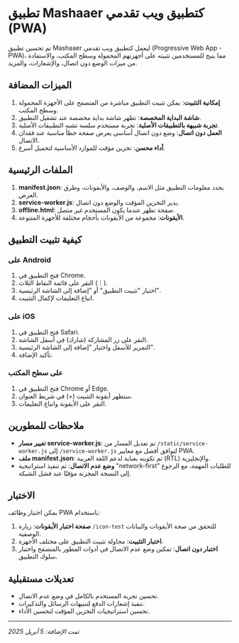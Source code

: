 # تطبيق Mashaaer كتطبيق ويب تقدمي (PWA)

تم تحسين تطبيق Mashaaer ليعمل كتطبيق ويب تقدمي (Progressive Web App - PWA)، مما يتيح للمستخدمين تثبيته على أجهزتهم المحمولة وسطح المكتب، والاستفادة من ميزات الوضع دون اتصال، والإشعارات، والمزيد.

## الميزات المضافة

1. **إمكانية التثبيت**: يمكن تثبيت التطبيق مباشرة من المتصفح على الأجهزة المحمولة وسطح المكتب.
2. **شاشة البداية المخصصة**: تظهر شاشة بداية مخصصة عند تشغيل التطبيق.
3. **تجربة شبيهة بالتطبيقات الأصلية**: تجربة مستخدم سلسة تشبه التطبيقات الأصلية.
4. **العمل دون اتصال**: وضع دون اتصال أساسي يعرض صفحة خطأ مناسبة عند فقدان الاتصال.
5. **أداء محسن**: تخزين مؤقت للموارد الأساسية لتحميل أسرع.

## الملفات الرئيسية

1. **manifest.json**: يحدد معلومات التطبيق مثل الاسم، والوصف، والأيقونات، وطرق العرض.
2. **service-worker.js**: يدير التخزين المؤقت والوضع دون اتصال.
3. **offline.html**: صفحة تظهر عندما يكون المستخدم غير متصل.
4. **الأيقونات**: مجموعة من الأيقونات بأحجام مختلفة للأجهزة المتنوعة.

## كيفية تثبيت التطبيق

### على Android

1. فتح التطبيق في Chrome.
2. النقر على قائمة النقاط الثلاث (⋮).
3. اختيار "تثبيت التطبيق" أو "إضافة إلى الشاشة الرئيسية".
4. اتباع التعليمات لإكمال التثبيت.

### على iOS

1. فتح التطبيق في Safari.
2. النقر على زر المشاركة (شارك) في أسفل الشاشة.
3. التمرير للأسفل واختيار "إضافة إلى الشاشة الرئيسية".
4. تأكيد الإضافة.

### على سطح المكتب

1. فتح التطبيق في Chrome أو Edge.
2. ستظهر أيقونة التثبيت (+) في شريط العنوان.
3. النقر على الأيقونة واتباع التعليمات.

## ملاحظات للمطورين

- **تغيير مسار service-worker.js**: تم تعديل المسار من `/static/service-worker.js` إلى `/service-worker.js` لتوافق أفضل مع معايير PWA.
- **ملف manifest.json**: تم تكوينه بعناية لدعم اللغة العربية (RTL) والإنجليزية.
- **وضع عدم الاتصال**: تم تنفيذ استراتيجية "network-first" للطلبات المهمة، مع الرجوع إلى النسخة المخزنة مؤقتًا عند فشل الشبكة.

## الاختبار

يمكن اختبار وظائف PWA باستخدام:

1. **صفحة اختبار الأيقونات**: زيارة `/icon-test` للتحقق من صحة الأيقونات والبيانات الوصفية.
2. **اختبار التثبيت**: محاولة تثبيت التطبيق على مختلف الأجهزة.
3. **اختبار دون اتصال**: تمكين وضع عدم الاتصال في أدوات المطور بالمتصفح واختبار سلوك التطبيق.

## تعديلات مستقبلية

- تحسين تجربة المستخدم بالكامل في وضع عدم الاتصال.
- تنفيذ إشعارات الدفع لتنبيهات الرسائل والتذكيرات.
- تحسين استراتيجيات التخزين المؤقت لتحسين الأداء.

---

*تمت الإضافة: 5 أبريل 2025*
